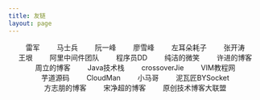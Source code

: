 ```yaml
---
title: 友链
layout: page
---
```


<div id="links">
	<a href="http://leijun.blog.techweb.com.cn/" target="_blank">雷军</a>
	<a href="http://mashibing.com/" target="_blank">马士兵</a>
	<a href="http://www.ruanyifeng.com/" target="_blank">阮一峰</a>
	<a href="https://www.liaoxuefeng.com/" target="_blank">廖雪峰</a>
	<a href="https://coolshell.cn/" target="_blank">左耳朵耗子</a>
	<a href="https://jinnianshilongnian.iteye.com/" target="_blank">张开涛</a>
	<a href="http://www.yinwang.org/" target="_blank">王垠</a>
	<a href="http://jm.taobao.org/" target="_blank">阿里中间件团队</a>
	<a href="http://blog.didispace.com/" target="_blank">程序员DD</a>
	<a href="http://www.ityouknow.com/" target="_blank">纯洁的微笑</a>
	<a href="http://xujin.org/" target="_blank">许进的博客</a>
	<a href="http://itmuch.com/" target="_blank">周立的博客</a>
	<a href="https://www.javastack.cn/" target="_blank">Java技术栈</a>
	<a href="https://crossoverjie.top/" target="_blank">crossoverJie</a>
	<a href="https://vim.ink/" target="_blank">VIM教程网</a>
	<a href="http://www.iocoder.cn" target="_blank">芋道源码</a>
	<a href="https://www.cnblogs.com/CloudMan6/" target="_blank">CloudMan</a>
	<a href="https://mercyblitz.github.io/" target="_blank">小马哥</a>
	<a href="https://www.bysocket.com/" target="_blank">泥瓦匠BYSocket</a>
	<a href="https://www.fangzhipeng.com/" target="_blank">方志朋的博客</a>
	<a href="https://jimmysong.io/" target="_blank">宋净超的博客</a>
	<a href="http://techblog.pub/" target="_blank">原创技术博客大联盟</a>
</div>

<style type="text/css">

#links {
  text-align: center;
}

#links a {
  padding: 5px 5px 5px 5px;
  overflow: hidden;
  list-style: none; /* 去掉ul前面的符号 */
  margin-left: 10px;/* 左间距 */
  margin-right: 10px;
  border: none;
  /* underline 下划线 line-through 中划线 overline 上划线 none 没有划线 */
  text-decoration: none;
  /* move 十字架 pointer 手指 */
  cursor: pointer;
  white-space:nowrap;
}

/*a的伪类按lvha顺序，顺序不能互换，但可只写某一种状态*/
/*访问之前的状态*/
#links a:link {
  /*color: black;*/
}
  /*访问之后的状态*/
#links a:visited {
  /*color: green;*/
}
/*鼠标放上去的时候*/
#links a:hover {
  background-color: #bbb;
}
/*鼠标长按的状态*/
#links a:active {
  /*color: blue;*/
}

</style>